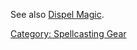 See also [Dispel Magic](Dispel_Magic "wikilink").

[Category: Spellcasting Gear](Category:_Spellcasting_Gear "wikilink")
